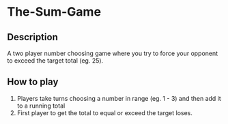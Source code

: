 # The-Sum-Game

## Description
A two player number choosing game where you try to force your opponent to exceed the target total (eg. 25).

## How to play
1. Players take turns choosing a number in range (eg. 1 - 3) and then add it to a running total
2. First player to get the total to equal or exceed the target loses.

